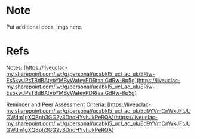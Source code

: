 # Note #
Put additional docs, imgs here.

# Refs #
Notes: [https://liveuclac-my.sharepoint.com/:w:/g/personal/ucabkl5_ucl_ac_uk/ERiw-Es5kwJPsTBdBAtybYMByWafeyPDRtaaIGdRw-8p5g](https://liveuclac-my.sharepoint.com/:w:/g/personal/ucabkl5_ucl_ac_uk/ERiw-Es5kwJPsTBdBAtybYMByWafeyPDRtaaIGdRw-8p5g)

Reminder and Peer Assessment Criteria: [https://liveuclac-my.sharepoint.com/:w:/g/personal/ucabkl5_ucl_ac_uk/Ed9YVmCnWkJFtJUGWdm1gXQBph3GG2y3DnoHYvhJkPeRQA](https://liveuclac-my.sharepoint.com/:w:/g/personal/ucabkl5_ucl_ac_uk/Ed9YVmCnWkJFtJUGWdm1gXQBph3GG2y3DnoHYvhJkPeRQA)